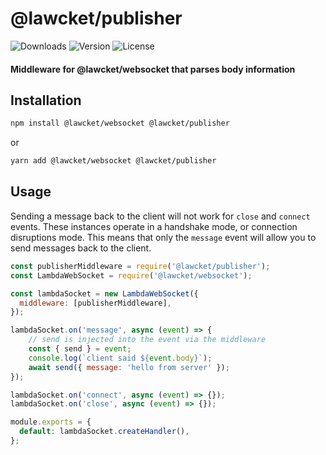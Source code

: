 # @lawcket/publisher
![Downloads][link-download] ![Version][link-version] ![License][link-license]

#### Middleware for @lawcket/websocket that parses body information

## Installation

```sh
npm install @lawcket/websocket @lawcket/publisher
```
or
```sh
yarn add @lawcket/websocket @lawcket/publisher
```

## Usage

Sending a message back to the client will not work for `close` and `connect` events. These instances operate in a handshake mode, or connection disruptions mode. This means that only the `message` event will allow you to send messages back to the client. 

```javascript
const publisherMiddleware = require('@lawcket/publisher');
const LambdaWebSocket = require('@lawcket/websocket');

const lambdaSocket = new LambdaWebSocket({
  middleware: [publisherMiddleware],
});

lambdaSocket.on('message', async (event) => {
    // send is injected into the event via the middleware
    const { send } = event;
    console.log(`client said ${event.body}`);
    await send({ message: 'hello from server' });
});

lambdaSocket.on('connect', async (event) => {});
lambdaSocket.on('close', async (event) => {});

module.exports = {
  default: lambdaSocket.createHandler(),
};

```

[link-download]: https://img.shields.io/npm/dt/@lawcket/publisher.svg
[link-version]: https://img.shields.io/npm/v/@lawcket/publisher.svg
[link-license]: https://img.shields.io/npm/l/@lawcket/publisher.svg